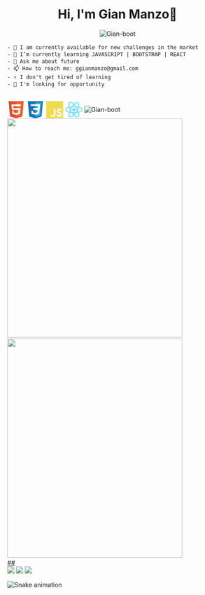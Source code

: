  <div align="center">
  <h1> Hi, I'm Gian Manzo👋 </h1> 
  </div>
<div align="center">
  <img align="start" alt="Gian-boot" height="300" width="300" src="https://i.imgur.com/9pFg0z0.png">
  <div align="start">
    
    - 🔭 I am currently available for new challenges in the market              
    - 🌱 I’m currently learning JAVASCRIPT | BOOTSTRAP | REACT
    - 💬 Ask me about future
    - 📫 How to reach me: ggianmanzo@gmail.com
    - ⚡ I don't get tired of learning
    - 🔭 I'm looking for opportunity
  </div>
</div>

  <div  style="display: inline_block"><br>
      <img align="center" alt="Gian-HTML" height="40" width="40" src="https://raw.githubusercontent.com/devicons/devicon/master/icons/html5/html5-original.svg">
      <img align="center" alt="Gian-CSS" height="40" width="40" src="https://raw.githubusercontent.com/devicons/devicon/master/icons/css3/css3-original.svg">
      <img align="center" alt="Gian-Js" height="40" width="40" src="https://raw.githubusercontent.com/devicons/devicon/master/icons/javascript/javascript-plain.svg">
      <img align="center" alt="Gian-React" height="40" width="40" src="https://raw.githubusercontent.com/devicons/devicon/master/icons/react/react-original.svg">
      <img align="center" alt="Gian-boot" height="50" width="50" src="https://cdn.jsdelivr.net/gh/devicons/devicon/icons/bootstrap/bootstrap-original.svg">
  </div>
  <div align="start">
  <a href="https://github.com/rafaballerini">
  <img width="400" height="500" src="https://github-readme-stats.vercel.app/api?username=GianManzo&show_icons=true&theme=dark&include_all_commits=true&count_private=true"/>
  <img width="400" height="500" src="https://github-readme-stats.vercel.app/api/top-langs/?username=GianManzo&layout=compact&langs_count=7&theme=dark"/>
</div>
  ##
  <div> 
  <a href="https://instagram.com/gianmanzoo" target="_blank"><img src="https://img.shields.io/badge/-Instagram-%23E4405F?style=for-the-badge&logo=instagram&logoColor=white" target="_blank"></a>
  <a href = "mailto:ggianmanzo@gmail.com"><img src="https://img.shields.io/badge/-Gmail-%23333?style=for-the-badge&logo=gmail&logoColor=white" target="_blank"></a>
  <a href="https://www.linkedin.com/in/gian-manzo/" target="_blank"><img src="https://img.shields.io/badge/-LinkedIn-%230077B5?style=for-the-badge&logo=linkedin&logoColor=white" target="_blank"></a> 
 
    
 
  ![Snake animation](https://github.com/GianManzo/GianManzo/blob/output/github-contribution-grid-snake.svg)
 
</div>
  

